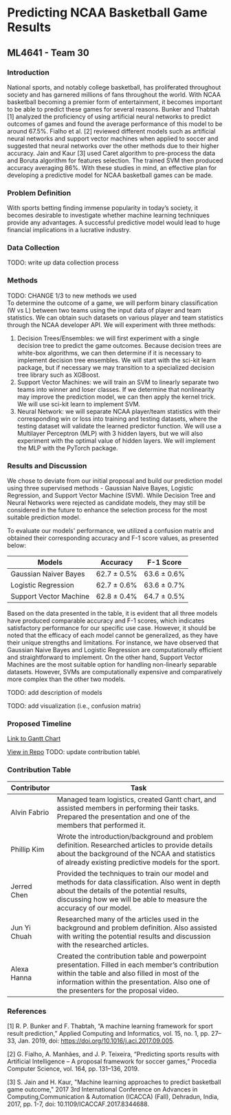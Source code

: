# Predicting NCAA Basketball Game Results
## ML4641 - Team 30
### Introduction
National sports, and notably college basketball, has proliferated throughout society and has garnered millions of fans throughout the world. With NCAA basketball becoming a premier form of entertainment, it becomes important to be able to predict these games for several reasons. Bunker and Thabtah [1] analyzed the proficiency of using artificial neural networks to predict outcomes of games and found the average performance of this model to be around 67.5%. Fialho et al. [2] reviewed different models such as artificial neural networks and support vector machines when applied to soccer and suggested that neural networks over the other methods due to their higher accuracy. Jain and Kaur [3] used Caret algorithm to pre-process the data and Boruta algorithm for features selection. The trained SVM then produced accuracy averaging 86%. With these studies in mind, an effective plan for developing a predictive model for NCAA basketball games can be made.
### Problem Definition
With sports betting finding immense popularity in today’s society, it becomes desirable to investigate whether machine learning techniques provide any advantages. A successful predictive model would lead to huge financial implications in a lucrative industry.
### Data Collection
TODO: write up data collection process
### Methods
TODO: CHANGE 1/3 to new methods we used\
To determine the outcome of a game, we will perform binary classification (W vs L) between two teams using the input data of player and team statistics. We can obtain such datasets on various player and team statistics through the NCAA developer API. We will experiment with three methods:
1. Decision Trees/Ensembles: we will first experiment with a single decision tree to predict the game outcomes. Because decision trees are white-box algorithms, we can then determine if it is necessary to implement decision tree ensembles. We will start with the sci-kit learn package, but if necessary we may transition to a specialized decision tree library such as XGBoost.
2. Support Vector Machines: we will train an SVM to linearly separate two teams into winner and loser classes. If we determine that nonlinearity may improve the prediction model, we can then apply the kernel trick. We will use sci-kit learn to implement SVM.
3. Neural Network: we will separate NCAA player/team statistics with their corresponding win or loss into training and testing datasets, where the testing dataset will validate the learned predictor function. We will use a Multilayer Perceptron (MLP) with 3 hidden layers, but we will also experiment with the optimal value of hidden layers. We will implement the MLP with the PyTorch package.

### Results and Discussion
We chose to deviate from our initial proposal and build our prediction model using three supervised methods - Gaussian Naive Bayes, Logistic Regression, and Support Vector Machine (SVM). While Decision Tree and Neural Networks were rejected as candidate models, they may still be considered in the future to enhance the selection process for the most suitable prediction model.

To evaluate our models' performance, we utilized a confusion matrix and obtained their corresponding accuracy and F-1 score values, as presented below:

| Models                         | Accuracy                | F-1 Score   |
| ------------------------------ | ----------------------- |-------------|
| Gaussian Naiver Bayes          | 62.7 ± 0.5%             | 63.6 ± 0.6% |
| Logistic Regression            | 62.7 ± 0.6%             | 63.6 ± 0.7% |
| Support Vector Machine         | 62.8 ± 0.4%             | 64.7 ± 0.5% |

Based on the data presented in the table, it is evident that all three models have produced comparable accuracy and F-1 scores, which indicates satisfactory performance for our specific use case. However, it should be noted that the efficacy of each model cannot be generalized, as they have their unique strengths and limitations. For instance, we have observed that Gaussian Naive Bayes and Logistic Regression are computationally efficient and straightforward to implement. On the other hand, Support Vector Machines are the most suitable option for handling non-linearly separable datasets. However, SVMs are computationally expensive and comparatively more complex than the other two models.


TODO: add description of models

TODO: add visualization (i.e., confusion matrix)

### Proposed Timeline
[Link to Gantt Chart](https://www.dropbox.com/s/cof5fgvn9mwrexg/GanttChart.xlsx?dl=0)

[View in Repo](GanttChart.xlsx)
TODO: update contribution table\
### Contribution Table

| Contributor                    | Task                                                                     |
|--------------------------------|--------------------------------------------------------------------------|
| Alvin Fabrio                   | Managed team logistics, created Gantt chart, and assisted members in performing their tasks. Prepared the presentation and one of the members that performed it.                                                                                          |
| Phillip Kim                    | Wrote the introduction/background and problem definition. Researched articles to provide details about the background of the NCAA and statistics of already existing predictive models for the sport.                                |
| Jerred Chen                    | Provided the techniques to train our model and methods for data classification. Also went in depth about the details of the potential results, discussing how we will be able to measure the accuracy of our model.                 |
| Jun Yi Chuah                   | Researched many of the articles used in the background and problem definition. Also assisted with writing the potential results and discussion with the researched articles.                                                        |
| Alexa Hanna                    | Created the contribution table and powerpoint presentation. Filled in each member’s contribution within the table and also filled in most of the information within the presentation. Also one of the presenters for the proposal video.     

### References
[1] R. P. Bunker and F. Thabtah, “A machine learning framework for sport result prediction,” Applied Computing and Informatics, vol. 15, no. 1, pp. 27–33, Jan. 2019, doi: https://doi.org/10.1016/j.aci.2017.09.005.

[2] G. Fialho, A. Manhães, and J. P. Teixeira, “Predicting sports results with Artificial Intelligence – A proposal framework for soccer games,” Procedia Computer Science, vol. 164, pp. 131–136, 2019. 

[3] S. Jain and H. Kaur, "Machine learning approaches to predict basketball game outcome," 2017 3rd International Conference on Advances in Computing,Communication & Automation (ICACCA) (Fall), Dehradun, India, 2017, pp. 1-7, doi: 10.1109/ICACCAF.2017.8344688.
